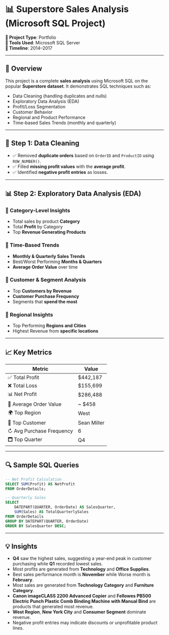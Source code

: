 # 📊 Superstore Sales Analysis (Microsoft SQL Project)

**📁 Project Type**: Portfolio  
**📌 Tools Used**: Microsoft SQL Server  
**📅 Timeline**: 2014–2017

---

## 📌 Overview
This project is a complete **sales analysis** using Microsoft SQL on the popular **Superstore dataset**. It demonstrates SQL techniques such as:

- Data Cleaning (handling duplicates and nulls)
- Exploratory Data Analysis (EDA)
- Profit/Loss Segmentation
- Customer Behavior
- Regional and Product Performance
- Time-based Sales Trends (monthly and quarterly)

---

## 🧹 Step 1: Data Cleaning

- ✅ Removed **duplicate orders** based on `OrderID` and `ProductID` using `ROW_NUMBER()`.
- ✅ Filled **missing profit values** with the **average profit**.
- ✅ Identified **negative profit entries** as losses.

---

## 📊 Step 2: Exploratory Data Analysis (EDA)

### 🔹 Category-Level Insights
- Total sales by product **Category**
- Total **Profit** by Category
- Top **Revenue Generating Products**

### 🔹 Time-Based Trends
- **Monthly & Quarterly Sales Trends**
- Best/Worst Performing **Months & Quarters**
- **Average Order Value** over time

### 🔹 Customer & Segment Analysis
- Top **Customers by Revenue**
- **Customer Purchase Frequency**
- Segments that **spend the most**

### 🔹 Regional Insights
- Top Performing **Regions and Cities**
- Highest Revenue from **specific locations**

---

## 📈 Key Metrics

| Metric                   | Value          |
|--------------------------|----------------|
| ✅ Total Profit           | $442,187       |
| ❌ Total Loss             | $155,699       |
| 📊 Net Profit             | $286,488       |
| 🛒 Average Order Value    | ~ $458         |
| 🌍 Top Region             | West           |
| 👤 Top Customer           | Sean Miller         |
| ↻ Avg Purchase Frequency | 6        |
| 🗖️ Top Quarter            | Q4             |

---

## 🔍 Sample SQL Queries

```sql
-- Net Profit Calculation
SELECT SUM(Profit) AS NetProfit
FROM OrderDetails;

-- Quarterly Sales
SELECT
    DATEPART(QUARTER, OrderDate) AS SalesQuarter,
    SUM(Sales) AS TotalQuarterlySales
FROM OrderDetails
GROUP BY DATEPART(QUARTER, OrderDate)
ORDER BY SalesQuarter DESC;
```

---

## 💡 Insights

- **Q4** saw the highest sales, suggesting a year-end peak in customer purchasing while **Q1** recorded lowest sales.
- Most profits are generated from **Technology** and **Office Supplies**.
- Best sales performance month is **November** while Worse month is **February**.
- Most sales are generated from **Technology Category** and **Furniture Category**.
- **Canon imageCLASS 2200 Advanced Copier** and **Fellowes PB500 Electric Punch Plastic Comb Binding Machine with Manual Bind** are products that generated most revenue.
- **West Region**, **New York City** and **Consumer Segment** dominate revenue.
- Negative profit entries may indicate discounts or unprofitable product lines.


